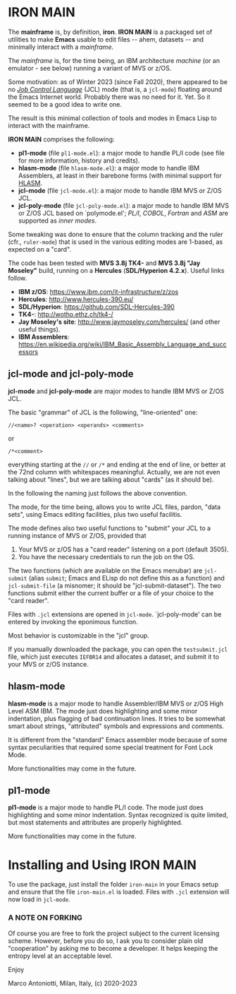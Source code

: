 # IRON MAIN

The **mainframe** is, by definition, **iron**.  **IRON MAIN** is a
packaged set of utilities to make **Emacs** usable to edit files --
ahem, datasets -- and minimally interact with a *mainframe*.

The *mainframe* is, for the time being, an IBM architecture
*machine* (or an emulator - see below) running a variant of MVS or
z/OS.

Some motivation: as of Winter 2023 (since Fall 2020), there appeared to
be no [*Job Control Language*](https://en.wikipedia.org/wiki/Job_Control_Language) (JCL)
mode (that is, a `jcl-mode`) floating around the Emacs Internet world.
Probably there was no need for it.  Yet.  So it seemed to be a good
idea to write one.

The result is this minimal collection of tools and modes in Emacs Lisp
to interact with the mainframe.

**IRON MAIN** comprises the following:

* **pl1-mode** (file `pl1-mode.el`): a major mode to handle PL/I code
  (see file for more information, history and credits).
* **hlasm-mode** (file `hlasm-mode.el`): a major mode to handle IBM
  Assemblers, at least in their barebone forms (with minimal support for
  [HLASM](https://en.wikipedia.org/wiki/IBM_High_Level_Assembler).
* **jcl-mode** (file `jcl-mode.el`): a major mode to handle IBM MVS or Z/OS
  JCL.
* **jcl-poly-mode** (file `jcl-poly-mode.el`): a major mode to handle
  IBM MVS or Z/OS JCL based on `polymode.el'; *PL/I*, *COBOL*,
  *Fortran* and *ASM* are supported as *inner modes*.

  
Some tweaking was done to ensure that the column tracking and the
ruler (cfr., `ruler-mode`) that is used in the various editing modes
are 1-based, as expected on a "card".

The code has been tested with **MVS 3.8j TK4-** and **MVS 3.8j "Jay
Moseley"** build, running on a **Hercules** (**SDL/Hyperion 4.2.x**).
Useful links follow.

* **IBM z/OS**: <https://www.ibm.com/it-infrastructure/z/zos>
* **Hercules**: <http://www.hercules-390.eu/>
* **SDL/Hyperion**: <https://github.com/SDL-Hercules-390>
* **TK4-**: <http://wotho.ethz.ch/tk4-/>
* **Jay Moseley's site**: <http://www.jaymoseley.com/hercules/> (and
                          other useful things).
* **IBM Assemblers**:
  <https://en.wikipedia.org/wiki/IBM_Basic_Assembly_Language_and_successors>


## jcl-mode and jcl-poly-mode

**jcl-mode** and **jcl-poly-mode** are major modes to handle IBM MVS or
Z/OS JCL.

The basic "grammar" of JCL is the following, "line-oriented" one:

	//<name>? <operation> <operands> <comments>

or

	/*<comment>

everything starting at the `//` or `/*` and ending at the end of
line, or better at the 72nd column with whitespaces meaningful.
Actually, we are not even talking about "lines", but we are
talking about "cards" (as it should be).

In the following the naming just follows the above convention.

The mode, for the time being, allows you to write JCL files,
pardon, "data sets", using Emacs editing facilities, plus two
useful facilitis.

The mode defines also two useful functions to "submit" your JCL
to a running instance of MVS or Z/OS, provided that

1. Your MVS or z/OS has a "card reader" listening on a port
   (default 3505).
2. You have the necessary credentials to run the job on the OS.

The two functions (which are available on the Emacs menubar) are
`jcl-submit` (alias `submit`; Emacs and ELisp do not define this
as a function) and `jcl-submit-file` (a misnomer; it should be
"jcl-submit-dataset").  The two functions submit either the
current buffer or a file of your choice to the "card reader".

Files with `.jcl` extensions are opened in `jcl-mode`. `jcl-poly-mode'
can be entered by invoking the eponimous function.

Most behavior is customizable in the "jcl" group.

If you manually downloaded the package, you can open the
`testsubmit.jcl` file, which just executes `IEFBR14` and
allocates a dataset, and submit it to your MVS or z/OS
instance.


## hlasm-mode

**hlasm-mode** is a major mode to handle Assembler/IBM MVS or z/OS
High Level ASM IBM.  The mode just does highlighting and some minor
indentation, plus flagging of bad continuation lines.  It tries to be
somewhat smart about strings, "attributed" symbols and expressions and
comments.

It is different from the "standard" Emacs assembler mode because of
some syntax peculiarities that required some special treatment for
Font Lock Mode.

More functionalities may come in the future.


## pl1-mode

**pl1-mode** is a major mode to handle PL/I code.  The mode just does
highlighting and some minor indentation.  Syntax recognized is quite
limited, but most statements and attributes are properly highlighted.

More functionalities may come in the future.


# Installing and Using IRON MAIN

To use the package, just install the folder `iron-main` in your Emacs
setup and ensure that the file `iron-main.el` is loaded.  Files with
`.jcl` extension will now load in `jcl-mode`.


### A NOTE ON FORKING

Of course you are free to fork the project subject to the current
licensing scheme.  However, before you do so, I ask you to consider
plain old "cooperation" by asking me to become a developer.
It helps keeping the entropy level at an acceptable level.



Enjoy

Marco Antoniotti, Milan, Italy, (c) 2020-2023
